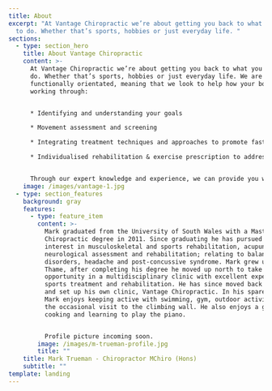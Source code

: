 ```yaml
---
title: About
excerpt: "At Vantage Chiropractic we’re about getting you back to what you want
  to do. Whether that’s sports, hobbies or just everyday life. "
sections:
  - type: section_hero
    title: About Vantage Chiropractic
    content: >-
      At Vantage Chiropractic we’re about getting you back to what you want to
      do. Whether that’s sports, hobbies or just everyday life. We are
      functionally orientated, meaning that we look to help how your body is
      working through:


      * Identifying and understanding your goals 

      * Movement assessment and screening

      * Integrating treatment techniques and approaches to promote faster recovery 

      * Individualised rehabilitation & exercise prescription to address key weaknesses, muscle imbalance and improve movement patterns.


      Through our expert knowledge and experience, we can provide you with the vantage point of a route to recovery or to optimise performance in activity.
    image: /images/vantage-1.jpg
  - type: section_features
    background: gray
    features:
      - type: feature_item
        content: >-
          Mark graduated from the University of South Wales with a Masters of
          Chiropractic degree in 2011. Since graduating he has pursued areas of
          interest in musculoskeletal and sports rehabilitation, acupuncture,
          neurological assessment and rehabilitation; relating to balance
          disorders, headache and post-concussive syndrome. Mark grew up in
          Thame, after completing his degree he moved up north to take an
          opportunity in a multidisciplinary clinic with excellent expertise in
          sports treatment and rehabilitation. He has since moved back to Thame
          and set up his own clinic, Vantage Chiropractic. In his spare time
          Mark enjoys keeping active with swimming, gym, outdoor activities and
          the occasional visit to the climbing wall. He also enjoys a good book,
          cooking and learning to play the piano.


          Profile picture incoming soon.
        image: /images/m-trueman-profile.jpg
        title: ""
    title: Mark Trueman - Chiropractor MChiro (Hons)
    subtitle: ""
template: landing
---
```

